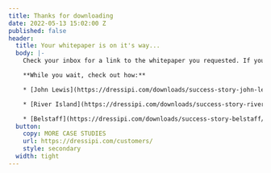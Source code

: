 ```yaml
---
title: Thanks for downloading
date: 2022-05-13 15:02:00 Z
published: false
header:
  title: Your whitepaper is on it's way...
  body: |-
    Check your inbox for a link to the whitepaper you requested. If you don't see it soon have a peek in your junk folder.

    **While you wait, check out how:**

    * [John Lewis](https://dressipi.com/downloads/success-story-john-lewis/) increased revenue with outfit recommendations

    * [River Island](https://dressipi.com/downloads/success-story-river-island/) increased revenue by 6% in 12 months

    * [Belstaff](https://dressipi.com/downloads/success-story-belstaff/) increased email revenue by 69% with personalized recommendations
  button:
    copy: MORE CASE STUDIES
    url: https://dressipi.com/customers/
    style: secondary
  width: tight
---
```


